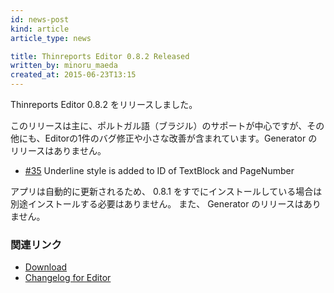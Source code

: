 ```yaml
---
id: news-post
kind: article
article_type: news

title: Thinreports Editor 0.8.2 Released
written_by: minoru_maeda
created_at: 2015-06-23T13:15
---
```


Thinreports Editor 0.8.2 をリリースしました。

このリリースは主に、ポルトガル語（ブラジル）のサポートが中心ですが、その他にも、Editorの1件のバグ修正や小さな改善が含まれています。Generator のリリースはありません。

* [#35](https://github.com/thinreports/thinreports-editor/issues/35) Underline style is added to ID of TextBlock and PageNumber

アプリは自動的に更新されるため、 0.8.1 をすでにインストールしている場合は別途インストールする必要はありません。
また、 Generator のリリースはありません。

### 関連リンク

  * [Download](/download/)
  * [Changelog for Editor](https://github.com/thinreports/thinreports-editor/blob/master/doc/CHANGELOG.md)
